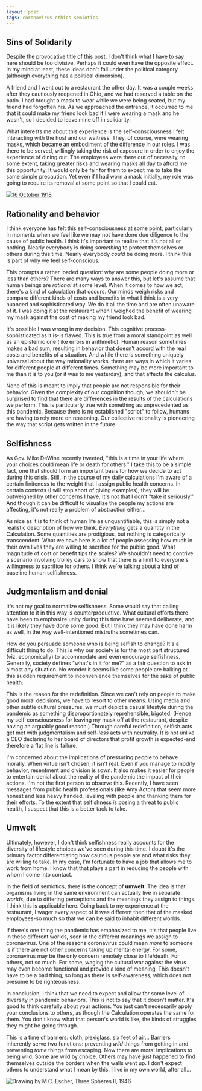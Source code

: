 ```yaml
---
layout: post
tags: coronavirus ethics semiotics
---
```


## Sins of Solidarity

Despite the provocative title of this post, I don't think what I have to say here should be too divisive. Perhaps it could even have the opposite effect. In my mind at least, these ideas don't fall under the political category (although everything has a political dimension).

A friend and I went out to a restaurant the other day. It was a couple weeks after they cautiously reopened in Ohio, and we had reserved a table on the patio. I had brought a mask to wear while we were being seated, but my friend had forgotten his. As we approached the entrance, it occurred to me that it could make my friend look bad if I were wearing a mask and he wasn't, so I decided to leave mine off in solidarity.

What interests me about this experience is the self-consciousness I felt interacting with the host and our waitress. They, of course, were wearing masks, which became an embodiment of the difference in our roles. I was there to be served, willingly taking the risk of exposure in order to enjoy the experience of dining out. The employees were there out of necessity, to some extent, taking greater risks and wearing masks all day to afford me this opportunity. It would only be fair for them to expect me to take the same simple precaution. Yet even if I had worn a mask initially, my role was going to require its removal at some point so that I could eat.

<a data-flickr-embed="true" href="https://www.flickr.com/photos/kimikaying/49943065156/" title="16 October 1918"><img src="https://live.staticflickr.com/65535/49943065156_16e4fa0d8f_c.jpg" alt="16 October 1918"></a><script async src="//embedr.flickr.com/assets/client-code.js" charset="utf-8"></script>

## Rationality and behavior

I think everyone has felt this self-consciousness at some point, particularly in moments when we feel like we may not have done due diligence to the cause of public health. I think it's important to realize that it's not all or nothing. Nearly everybody is doing *something* to protect themselves or others during this time. Nearly everybody *could* be doing more. I think this is part of why we feel self-conscious.

This prompts a rather loaded question: why are some people doing more or less than others? There are many ways to answer this, but let's assume that human beings are *rational* at some level. When it comes to how we act, there's a kind of calculation that occurs. Our minds weigh risks and compare different kinds of costs and benefits in what I think is a very nuanced and sophisticated way. We do it all the time and are often unaware of it. I was doing it at the restaurant when I weighed the benefit of wearing my mask against the cost of making my friend look bad.

It's possible I was wrong in my decision. This cognitive process-sophisticated as it is-is flawed. This is true from a moral standpoint as well as an epistemic one (like errors in arithmetic). Human reason sometimes makes a bad sum, resulting in behavior that doesn't accord with the real costs and benefits of a situation. And while there is something uniquely universal about the way rationality works, there are ways in which it varies for different people at different times. Something may be more important to me than it is to you (or it was to me yesterday), and that affects the calculus.

None of this is meant to imply that people are not responsible for their behavior. Given the complexity of our cognition though, we shouldn't be surprised to find that there are differences in the results of the calculations we perform. This is particularly true with something as unprecedented as this pandemic. Because there is no established "script" to follow, humans are having to rely more on reasoning. Our collective rationality is pioneering the way that script gets written in the future.

## Selfishness

As Gov. Mike DeWine recently tweeted, "this is a time in your life where your choices could mean life or death for others." I take this to be a simple fact, one that should form an important basis for how we decide to act during this crisis. Still, in the course of my daily calculations I'm aware of a certain finiteness to the weight that I assign public health concerns. In certain contexts (I will stop short of giving examples), they will be outweighed by other concerns I have. It's not that I don't "take it seriously." And though it can be difficult to visualize the people my actions are affecting, it's not really a problem of abstraction either...

As nice as it is to think of human life as unquantifiable, this is simply not a realistic description of how we think. *Everything* gets a quantity in the Calculation. Some quantities are prodigious, but nothing is categorically transcendent. What we have here is a lot of people assessing how much in their own lives they are willing to sacrifice for the public good. What magnitude of cost or benefit tips the scales? We shouldn't need to contrive a scenario involving trolley cars to show that there is a limit to everyone's willingness to sacrifice for others. I think we're talking about a kind of baseline human selfishness.

## Judgmentalism and denial

It's not my goal to normalize selfishness. Some would say that calling attention to it in this way is counterproductive. What cultural efforts there have been to emphasize unity during this time have seemed deliberate, and it is likely they have done some good. But I think they may have done harm as well, in the way well-intentioned mistruths sometimes can.

How do you persuade someone who is being selfish to change? It's a difficult thing to do. This is why our society is for the most part structured (viz. economically) to accommodate and even encourage selfishness. Generally, society defines "what's in it for me?" as a fair question to ask in almost any situation. No wonder it seems like some people are balking at this sudden requirement to inconvenience themselves for the sake of public health.

This is the reason for the redefinition. Since we can't rely on people to make good moral decisions, we have to resort to other means. Using media and other subtle cultural pressures, we must depict a casual lifestyle during the pandemic as something disproportionately reprehensible, bigoted. (Hence my self-consciousness for leaving my mask off at the restaurant, despite having an arguably good reason.) Through careful redefinition, selfish acts get met with judgmentalism and self-*less* acts with neutrality. It is not unlike a CEO declaring to her board of directors that profit growth is expected-and therefore a flat line is failure.

I'm concerned about the implications of pressuring people to behave morally. When virtue isn't chosen, it isn't real. Even if you manage to modify behavior, resentment and division is sown. It also makes it easier for people to entertain denial about the reality of the pandemic the impact of their actions. I'm not the first person to observe this. Recently, I have seen messages from public health professionals (like Amy Acton) that seem more honest and less heavy handed, leveling with people and thanking them for their efforts. To the extent that selfishness *is* posing a threat to public health, I suspect that this is a better tack to take.

## Umwelt

Ultimately, however, I don't think selfishness really accounts for the diversity of lifestyle choices we've seen during this time. I doubt it's the primary factor differentiating how cautious people are and what risks they are willing to take. In my case, I'm fortunate to have a job that allows me to work from home. I know that that plays a part in reducing the people with whom I come into contact.

In the field of semiotics, there is the concept of **umwelt**. The idea is that organisms living in the same environment can actually live in separate *worlds*, due to differing perceptions and the meanings they assign to things. I think this is applicable here. Going back to my experience at the restaurant, I wager every aspect of it was different then that of the masked employees-so much so that we can be said to inhabit different worlds.

If there's one thing the pandemic has emphasized to me, it's that people live in these different worlds, seen in the different meanings we assign to coronavirus. One of the reasons coronavirus could mean *more* to someone is if there are not other concerns taking up mental energy. For some, coronavirus may be the only concern remotely close to life/death. For others, not so much. For some, waging the cultural war against the virus may even become functional and provide a kind of meaning. This doesn't have to be a bad thing, so long as there is self-awareness, which does not presume to be righteousness.

In conclusion, I think that we need to expect and allow for some level of diversity in pandemic behaviors. This is not to say that it doesn't matter. It's good to think carefully about your actions. You just can't necessarily apply your conclusions to others, as though the Calculation operates the same for them. You don't know what that person's world is like, the kinds of struggles they might be going through.

This is a time of barriers: cloth, plexiglass, six feet of air... Barriers inherently serve two functions: preventing *wild* things from getting in and preventing *tame* things from escaping. Now there are moral implications to being wild. Some are wild by choice. Others may have just happened to find themselves outside the borders when the walls went up. I don't expect others to understand what I mean by this. I live in my own world, after all...

![Drawing by M.C. Escher, Three Spheres II, 1946](https://uploads7.wikiart.org/images/m-c-escher/three-spheres-ii.jpg!Large.jpg "Three Spheres II, 1946 - M.C. Escher")
